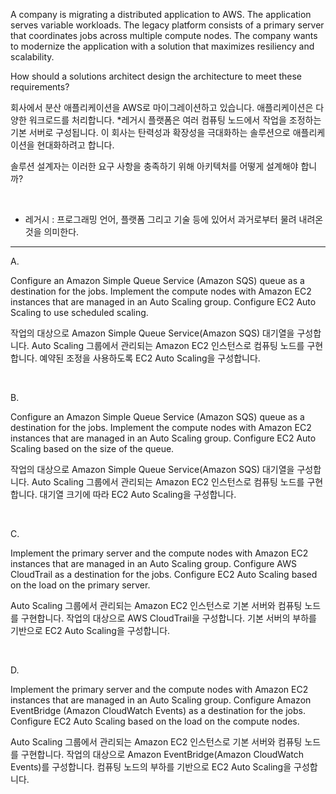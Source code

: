 A company is migrating a distributed application to AWS. The application serves variable workloads. The legacy platform consists of a primary server that coordinates jobs across multiple compute nodes. The company wants to modernize the application with a solution that maximizes resiliency and scalability.

How should a solutions architect design the architecture to meet these requirements?

회사에서 분산 애플리케이션을 AWS로 마이그레이션하고 있습니다. 애플리케이션은 다양한 워크로드를 처리합니다. *레거시 플랫폼은 여러 컴퓨팅 노드에서 작업을 조정하는 기본 서버로 구성됩니다. 이 회사는 탄력성과 확장성을 극대화하는 솔루션으로 애플리케이션을 현대화하려고 합니다.

솔루션 설계자는 이러한 요구 사항을 충족하기 위해 아키텍처를 어떻게 설계해야 합니까?

​

* 레거시 : 프로그래밍 언어, 플랫폼 그리고 기술 등에 있어서 과거로부터 물려 내려온 것을 의미한다.


---



A.

Configure an Amazon Simple Queue Service (Amazon SQS) queue as a destination for the jobs. Implement the compute nodes with Amazon EC2 instances that are managed in an Auto Scaling group. Configure EC2 Auto Scaling to use scheduled scaling.

작업의 대상으로 Amazon Simple Queue Service(Amazon SQS) 대기열을 구성합니다. Auto Scaling 그룹에서 관리되는 Amazon EC2 인스턴스로 컴퓨팅 노드를 구현합니다. 예약된 조정을 사용하도록 EC2 Auto Scaling을 구성합니다.

​

B.

Configure an Amazon Simple Queue Service (Amazon SQS) queue as a destination for the jobs. Implement the compute nodes with Amazon EC2 instances that are managed in an Auto Scaling group. Configure EC2 Auto Scaling based on the size of the queue.

작업의 대상으로 Amazon Simple Queue Service(Amazon SQS) 대기열을 구성합니다. Auto Scaling 그룹에서 관리되는 Amazon EC2 인스턴스로 컴퓨팅 노드를 구현합니다. 대기열 크기에 따라 EC2 Auto Scaling을 구성합니다.

​

C.

Implement the primary server and the compute nodes with Amazon EC2 instances that are managed in an Auto Scaling group. Configure AWS CloudTrail as a destination for the jobs. Configure EC2 Auto Scaling based on the load on the primary server.

Auto Scaling 그룹에서 관리되는 Amazon EC2 인스턴스로 기본 서버와 컴퓨팅 노드를 구현합니다. 작업의 대상으로 AWS CloudTrail을 구성합니다. 기본 서버의 부하를 기반으로 EC2 Auto Scaling을 구성합니다.

​

D.

Implement the primary server and the compute nodes with Amazon EC2 instances that are managed in an Auto Scaling group. Configure Amazon EventBridge (Amazon CloudWatch Events) as a destination for the jobs. Configure EC2 Auto Scaling based on the load on the compute nodes.

Auto Scaling 그룹에서 관리되는 Amazon EC2 인스턴스로 기본 서버와 컴퓨팅 노드를 구현합니다. 작업의 대상으로 Amazon EventBridge(Amazon CloudWatch Events)를 구성합니다. 컴퓨팅 노드의 부하를 기반으로 EC2 Auto Scaling을 구성합니다.
